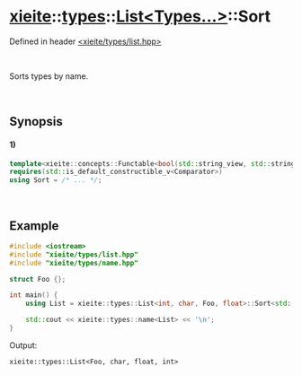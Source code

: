 # [xieite](../../../../../xieite.md)\:\:[types](../../../../../types.md)\:\:[List<Types...>](../../../list.md)\:\:Sort
Defined in header [<xieite/types/list.hpp>](../../../../../../include/xieite/types/list.hpp)

&nbsp;

Sorts types by name.

&nbsp;

## Synopsis
#### 1)
```cpp
template<xieite::concepts::Functable<bool(std::string_view, std::string_view)> Comparator>
requires(std::is_default_constructible_v<Comparator>)
using Sort = /* ... */;
```

&nbsp;

## Example
```cpp
#include <iostream>
#include "xieite/types/list.hpp"
#include "xieite/types/name.hpp"

struct Foo {};

int main() {
    using List = xieite::types::List<int, char, Foo, float>::Sort<std::ranges::less>;

    std::cout << xieite::types::name<List> << '\n';
}
```
Output:
```
xieite::types::List<Foo, char, float, int>
```
